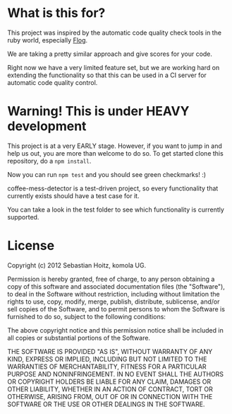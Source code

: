 # What is this for?

This project was inspired by the automatic code quality check tools in the ruby world, especially [Flog](https://github.com/seattlerb/flog).

We are taking a pretty similar approach and give scores for your code.

Right now we have a very limited feature set, but we are working hard on extending the functionality so that this can be used in a CI server for automatic code quality control.

# Warning! This is under HEAVY development

This project is at a very EARLY stage. However, if you want to jump in and help us out, you are more than welcome to do so. To get started clone this repository, do a `npm install`.

Now you can run `npm test` and you should see green checkmarks! :)

coffee-mess-detector is a test-driven project, so every functionality that currently exists should have a test case for it.

You can take a look in the test folder to see which functionality is currently supported.

# License

Copyright (c) 2012 Sebastian Hoitz, komola UG.

Permission is hereby granted, free of charge, to any person obtaining a copy of this software and associated documentation files (the "Software"), to deal in the Software without restriction, including without limitation the rights to use, copy, modify, merge, publish, distribute, sublicense, and/or sell copies of the Software, and to permit persons to whom the Software is furnished to do so, subject to the following conditions:

The above copyright notice and this permission notice shall be included in all copies or substantial portions of the Software.

THE SOFTWARE IS PROVIDED "AS IS", WITHOUT WARRANTY OF ANY KIND, EXPRESS OR IMPLIED, INCLUDING BUT NOT LIMITED TO THE WARRANTIES OF MERCHANTABILITY, FITNESS FOR A PARTICULAR PURPOSE AND NONINFRINGEMENT. IN NO EVENT SHALL THE AUTHORS OR COPYRIGHT HOLDERS BE LIABLE FOR ANY CLAIM, DAMAGES OR OTHER LIABILITY, WHETHER IN AN ACTION OF CONTRACT, TORT OR OTHERWISE, ARISING FROM, OUT OF OR IN CONNECTION WITH THE SOFTWARE OR THE USE OR OTHER DEALINGS IN THE SOFTWARE.